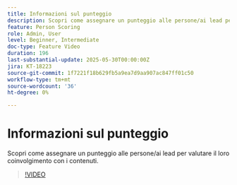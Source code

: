 ```yaml
---
title: Informazioni sul punteggio
description: Scopri come assegnare un punteggio alle persone/ai lead per valutare il loro coinvolgimento con i contenuti.
feature: Person Scoring
role: Admin, User
level: Beginner, Intermediate
doc-type: Feature Video
duration: 196
last-substantial-update: 2025-05-30T00:00:00Z
jira: KT-18223
source-git-commit: 1f7221f18b629fb5a9ea7d9aa907ac847ff01c50
workflow-type: tm+mt
source-wordcount: '36'
ht-degree: 0%

---
```



# Informazioni sul punteggio

Scopri come assegnare un punteggio alle persone/ai lead per valutare il loro coinvolgimento con i contenuti.

>[!VIDEO](https://video.tv.adobe.com/v/3463244/?learn=on&enablevpops&captions=ita)
